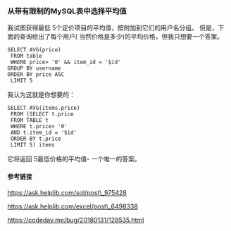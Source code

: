 ### 从带有限制的MySQL表中选择平均值

我试图获得最低 5个定价项目的平均值，按附加到它们的用户名分组。 但是，下面的查询给出了每个用户\( 当然价格是多少\)的平均价格，但我只想要一个答案。

```
SELECT AVG(price) 
 FROM table 
 WHERE price> '0' && item_id = '$id' 
GROUP BY username 
ORDER BY price ASC 
 LIMIT 5
```

我认为这就是你想要的：

```
SELECT AVG(items.price)
 FROM (SELECT t.price
 FROM TABLE t
 WHERE t.price> '0' 
 AND t.item_id = '$id'
 ORDER BY t.price
 LIMIT 5) items
```

它将返回 5最低价格的平均值- 一个唯一的答案。

#### 参考链接

https://ask.helplib.com/sql/post\_975428

https://ask.helplib.com/excel/post\_6498338

https://codeday.me/bug/20180131/128535.html

